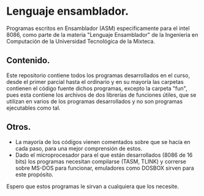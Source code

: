 # Lenguaje ensamblador.
Programas escritos en Ensamblador (ASM) especificamente para el intel 8086, como parte de la materia "Lenguaje Ensamblador" de la Ingenieria en Computación de la Universidad Tecnológica de la Mixteca.

## Contenido.
Este repositorio contiene todos los programas desarrollados en el curso, desde el primer parcial hasta el ordinario y en su mayoría las carpetas contienen el código fuente dichos programas, excepto la carpeta "fun", pues esta contiene los archivos de dos librerías de funciones útiles, que se utilizan en varios de los programas desarrollados y no son programas ejecutables como tal.

## Otros.
- La mayoría de los códigos vienen comentados sobre que se hacía en cada paso, para una mejor comprensión de estos.
- Dado el microprocesador para el que están desarrollados (8086 de 16 bits) los programas necesitan compilarse (TASM, TLINK) y correrse sobre MS-DOS para funcionar, emuladores como DOSBOX sirven para este propósito.

Espero que estos programas le sirvan a cualquiera que los necesite.

